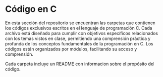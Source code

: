 # Código en C

En esta sección del repositorio se encuentran las carpetas que contienen los códigos exclusivos escritos en el lenguaje de programación C. 
Cada archivo está diseñado para cumplir con objetivos específicos relacionados con los temas vistos en clase, permitiendo una comprensión práctica y profunda de los conceptos fundamentales de la programación en C. 
Los códigos están organizados por módulos, facilitando su acceso y comprensión. 

Cada carpeta incluye un README con informacion sobre el propósito del código.
